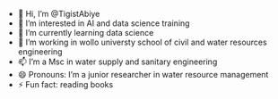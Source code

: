- 👋 Hi, I’m @TigistAbiye
- 👀 I’m interested in AI and data science training
- 🌱 I’m currently learning data science
- 💞️ I’m working in wollo universty school of civil and water resources engineering
- 📫 I’m a Msc in water supply and sanitary engineering
- 😄 Pronouns: I’m a junior researcher in water resource management
- ⚡ Fun fact: reading books

<!---
TigistAbiye/TigistAbiye is a ✨ special ✨ repository because its `README.md` (this file) appears on your GitHub profile.
You can click the Preview link to take a look at your changes.
--->
